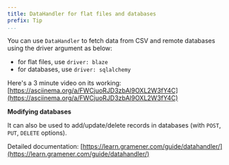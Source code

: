 ```yaml
---
title: DataHandler for flat files and databases
prefix: Tip
...
```


You can use `DataHandler` to fetch data from CSV and remote databases using the driver argument as below:

- for flat files, use `driver: blaze`
- for databases, use `driver: sqlalchemy`

Here's a 3 minute video on its working: [https://asciinema.org/a/FWCjuoRJD3zbAl9OXL2W3fY4C](https://asciinema.org/a/FWCjuoRJD3zbAl9OXL2W3fY4C)

**Modifying databases**

It can also be used to add/update/delete records in databases (with `POST`, `PUT`, `DELETE` options).

Detailed documentation: [https://learn.gramener.com/guide/datahandler/](https://learn.gramener.com/guide/datahandler/)
